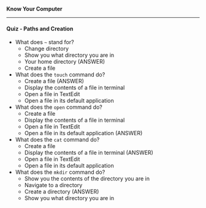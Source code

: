 **Know Your Computer**

---

#### Quiz - Paths and Creation

* What does `~` stand for?
  * Change directory
  * Show you what directory you are in
  * Your home directory (ANSWER)
  * Create a file
* What does the `touch` command do?
  * Create a file (ANSWER)
  * Display the contents of a file in terminal
  * Open a file in TextEdit
  * Open a file in its default application
* What does the `open` command do?
  * Create a file
  * Display the contents of a file in terminal
  * Open a file in TextEdit
  * Open a file in its default application (ANSWER)
* What does the `cat` command do?
  * Create a file
  * Display the contents of a file in terminal (ANSWER)
  * Open a file in TextEdit
  * Open a file in its default application
* What does the `mkdir` command do?
  * Show you the contents of the directory you are in
  * Navigate to a directory
  * Create a directory (ANSWER)
  * Show you what directory you are in
